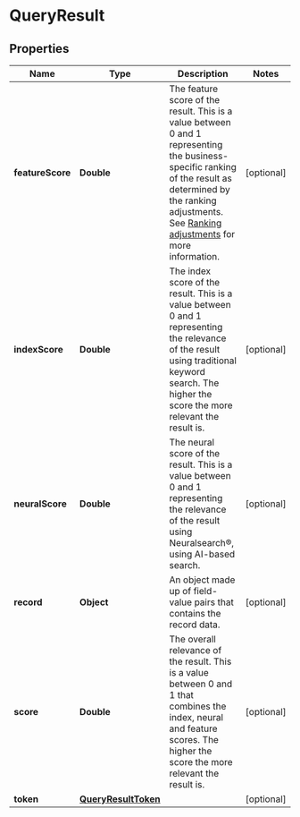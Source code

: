 

# QueryResult


## Properties

Name | Type | Description | Notes
------------ | ------------- | ------------- | -------------
**featureScore** | **Double** | The feature score of the result.  This is a value between 0 and 1 representing the business-specific ranking of the result as determined by the ranking adjustments. See [Ranking adjustments](https://docs.search.io/documentation/fundamentals/search-settings/ranking-adjustments) for more information. |  [optional]
**indexScore** | **Double** | The index score of the result.  This is a value between 0 and 1 representing the relevance of the result using traditional keyword search. The higher the score the more relevant the result is. |  [optional]
**neuralScore** | **Double** | The neural score of the result.  This is a value between 0 and 1 representing the relevance of the result using Neuralsearch®, using AI-based search. |  [optional]
**record** | **Object** | An object made up of field-value pairs that contains the record data. |  [optional]
**score** | **Double** | The overall relevance of the result.  This is a value between 0 and 1 that combines the index, neural and feature scores. The higher the score the more relevant the result is. |  [optional]
**token** | [**QueryResultToken**](QueryResultToken.md) |  |  [optional]



